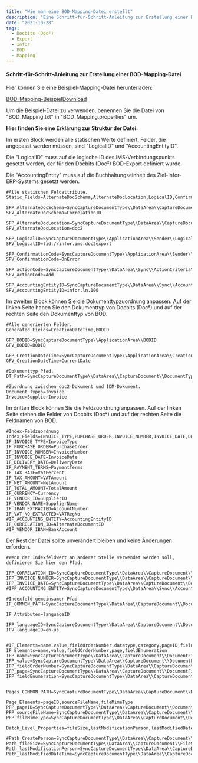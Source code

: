 ```yaml
---
title: "Wie man eine BOD-Mapping-Datei erstellt"
description: "Eine Schritt-für-Schritt-Anleitung zur Erstellung einer BOD-Mapping-Datei. Hier finden Sie alle Werte und Felder, die in Docbits (Doc²) und BOD angepasst werden müssen."
date: "2021-10-28"
tags:
  - Docbits (Doc²)
  - Export
  - Infor
  - BOD
  - Mapping
---
```


#### Schritt-für-Schritt-Anleitung zur Erstellung einer BOD-Mapping-Datei

Hier können Sie eine Beispiel-Mapping-Datei herunterladen:

[BOD-Mapping-Beispiel](https://docs.cloudintegration.eu/wp-content/uploads/2021/11/BOD_Mappings.txt)[Download](https://docs.cloudintegration.eu/wp-content/uploads/2021/11/BOD_Mappings.txt)

Um die Beispiel-Datei zu verwenden, benennen Sie die Datei von "BOD_Mapping.txt" in "BOD_Mapping.properties" um.

****Hier finden Sie eine Erklärung zur Struktur der Datei.****

Im ersten Block werden alle statischen Werte definiert. Felder, die angepasst werden müssen, sind "LogicalID" und "AccountingEntityID".

Die "LogicalID" muss auf die logische ID des IMS-Verbindungspunkts gesetzt werden, der für den Docbits (Doc²) BOD-Export definiert wurde.

Die "AccountingEntity" muss auf die Buchhaltungseinheit des Ziel-Infor-ERP-Systems gesetzt werden.

```
#Alle statischen Feldattribute.
Static_Fields=AlternateDocSchema,AlternateDocLocation,LogicalID,ConfirmationCode,actionCode,AccountingEntityID

SFP_AlternateDocSchema=SyncCaptureDocumentType\\DataArea\\CaptureDocument\\AlternateDocumentID\\ID\\schemeName
SFV_AlternateDocSchema=CorrelationID

SFP_AlternateDocLocation=SyncCaptureDocumentType\\DataArea\\CaptureDocument\\AlternateDocumentID\\ID\\location
SFV_AlternateDocLocation=doc2

SFP_LogicalID=SyncCaptureDocumentType\\ApplicationArea\\Sender\\LogicalID
SFV_LogicalID=lid://infor.ims.doc2export

SFP_ConfirmationCode=SyncCaptureDocumentType\\ApplicationArea\\Sender\\ConfirmationCode
SFV_ConfirmationCode=OnError

SFP_actionCode=SyncCaptureDocumentType\\DataArea\\Sync\\ActionCriteria\\ActionExpression\\actionCode
SFV_actionCode=Add

SFP_AccountingEntityID=SyncCaptureDocumentType\\DataArea\\Sync\\AccountingEntityID
SFV_AccountingEntityID=infor.ln.100
```

Im zweiten Block können Sie die Dokumenttypzuordnung anpassen. Auf der linken Seite haben Sie den Dokumenttyp von Docbits (Doc²) und auf der rechten Seite den Dokumenttyp von BOD.

```
#Alle generierten Felder.
Generated_Fields=CreationDateTime,BODID

GFP_BODID=SyncCaptureDocumentType\\ApplicationArea\\BODID
GFV_BODID=BODID

GFP_CreationDateTime=SyncCaptureDocumentType\\ApplicationArea\\CreationDateTime
GFV_CreationDateTime=CurrentDate

#Dokumenttyp-Pfad.
DT_Path=SyncCaptureDocumentType\\DataArea\\CaptureDocument\\DocumentType

#Zuordnung zwischen doc2-Dokument und IDM-Dokument.
Document_Types=Invoice
Invoice=SupplierInvoice
```

Im dritten Block können Sie die Feldzuordnung anpassen. Auf der linken Seite stehen die Felder von Docbits (Doc²) und auf der rechten Seite die Feldnamen von BOD.

```
#Index-Feldzuordnung
Index_Fields=INVOICE_TYPE,PURCHASE_ORDER,INVOICE_NUMBER,INVOICE_DATE,DELIVERY_DATE,PAYMENT_TERMS,TAX_RATE,TAX_AMOUNT,NET_AMOUNT,TOTAL_AMOUNT,CURRENCY,VENDOR_ID,VENDOR_NAME,VAT_NO_EXTRACTED,IBAN_EXTRACTED,ACCOUNTING_ENTITY,CORRELATION_ID
IF_INVOICE_TYPE=InvoiceType
IF_PURCHASE_ORDER=PurchaseOrder
IF_INVOICE_NUMBER=InvoiceNumber
IF_INVOICE_DATE=InvoiceDate
IF_DELIVERY_DATE=DeliveryDate
IF_PAYMENT_TERMS=PaymentTerms
IF_TAX_RATE=VatPercent
IF_TAX_AMOUNT=VATAmount
IF_NET_AMOUNT=NetAmount
IF_TOTAL_AMOUNT=TotalAmount
IF_CURRENCY=Currency
IF_VENDOR_ID=SupplierID
IF_VENDOR_NAME=SupplierName
IF_IBAN_EXTRACTED=AccountNumber
IF_VAT_NO_EXTRACTED=VATRegNo
#IF_ACCOUNTING_ENTITY=AccountingEntityID
IF_CORRELATION_ID=AlternateDocumentID
#IF_VENDOR_IBAN=BankAccount
```

Der Rest der Datei sollte unverändert bleiben und keine Änderungen erfordern.

```
#Wenn der Indexfeldwert an anderer Stelle verwendet werden soll, definieren Sie hier den Pfad.

IFP_CORRELATION_ID=SyncCaptureDocumentType\\DataArea\\CaptureDocument\\AlternateDocumentID\\ID
IFP_INVOICE_NUMBER=SyncCaptureDocumentType\\DataArea\\CaptureDocument\\DocumentID\\ID
IFP_INVOICE_DATE=SyncCaptureDocumentType\\DataArea\\CaptureDocument\\DocumentDateTime
#IFP_ACCOUNTING_ENTITY=SyncCaptureDocumentType\\DataArea\\Sync\\AccountingEntityID

#Indexfeld gemeinsamer Pfad
IF_COMMON_PATH=SyncCaptureDocumentType\\DataArea\\CaptureDocument\\DocumentField

IF_Attributes=languageID

IFP_languageID=SyncCaptureDocumentType\\DataArea\\CaptureDocument\\DocumentField\\Name\\languageID
IFV_languageID=en-us


#IF_Elements=name,value,fieldOrderNumber,datatype,category,pageID,fieldEnumeration
IF_Elements=name,value,fieldOrderNumber,page,fieldEnumeration
IFP_name=SyncCaptureDocumentType\\DataArea\\CaptureDocument\\DocumentField\\Name
IFP_value=SyncCaptureDocumentType\\DataArea\\CaptureDocument\\DocumentField\\Value
IFP_fieldOrderNumber=SyncCaptureDocumentType\\DataArea\\CaptureDocument\\DocumentField\\FieldOrderNumber
IFP_page=SyncCaptureDocumentType\\DataArea\\CaptureDocument\\DocumentField\\PageID
IFP_fieldEnumeration=SyncCaptureDocumentType\\DataArea\\CaptureDocument\\DocumentField\\FieldValueEnumerationString


Pages_COMMON_PATH=SyncCaptureDocumentType\\DataArea\\CaptureDocument\\DocumentPage

Page_Elements=pageID,sourceFileName,fileMimeType
PFP_pageID=SyncCaptureDocumentType\\DataArea\\CaptureDocument\\DocumentPage\\PageID
PFP_sourceFileName=SyncCaptureDocumentType\\DataArea\\CaptureDocument\\DocumentPage\\SourceFileName
PFP_fileMimeType=SyncCaptureDocumentType\\DataArea\\CaptureDocument\\DocumentPage\\SourceMimeType

Batch_Level_Properties=fileSize,lastModificationPerson,lastModifiedDateTime

#Path_CreatePerson=SyncCaptureDocumentType\\DataArea\\CaptureDocument\\CreationPerson\\Name
Path_fileSize=SyncCaptureDocumentType\\DataArea\\CaptureDocument\\FileSize
Path_lastModificationPerson=SyncCaptureDocumentType\\DataArea\\CaptureDocument\\LastModificationPerson\\Name
Path_lastModifiedDateTime=SyncCaptureDocumentType\\DataArea\\CaptureDocument\\LastModificationDateTime
```